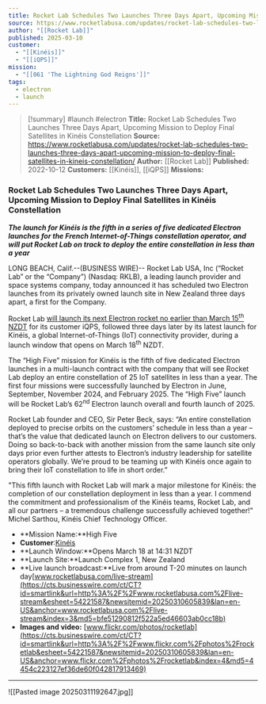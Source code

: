 ```yaml
---
title: Rocket Lab Schedules Two Launches Three Days Apart, Upcoming Mission to Deploy Final Satellites in Kinéis Constellation
source: https://www.rocketlabusa.com/updates/rocket-lab-schedules-two-launches-three-days-apart-upcoming-mission-to-deploy-final-satellites-in-kineis-constellation/
author: "[[Rocket Lab]]"
published: 2025-03-10
customer:
  - "[[Kinéis]]"
  - "[[iQPS]]"
mission:
  - "[[061 'The Lightning God Reigns']]"
tags:
  - electron
  - launch
---
```


>[!summary]
#launch #electron
**Title:** Rocket Lab Schedules Two Launches Three Days Apart, Upcoming Mission to Deploy Final Satellites in Kinéis Constellation
**Source:** https://www.rocketlabusa.com/updates/rocket-lab-schedules-two-launches-three-days-apart-upcoming-mission-to-deploy-final-satellites-in-kineis-constellation/
**Author:** [[Rocket Lab]]
**Published:** 2022-10-12
**Customers:** [[Kinéis]], [[iQPS]]
**Missions:** 
### Rocket Lab Schedules Two Launches Three Days Apart, Upcoming Mission to Deploy Final Satellites in Kinéis Constellation


***The launch for Kinéis is the fifth in a series of five dedicated Electron launches for the French Internet-of-Things constellation operator, and will put Rocket Lab on track to deploy the entire constellation in less than a year***

LONG BEACH, Calif.--(BUSINESS WIRE)-- Rocket Lab USA, Inc (“Rocket Lab” or the “Company”) (Nasdaq: RKLB), a leading launch provider and space systems company, today announced it has scheduled two Electron launches from its privately owned launch site in New Zealand three days apart, a first for the Company.

Rocket Lab [will launch its next Electron rocket no earlier than March 15<sup>th</sup> NZDT](https://cts.businesswire.com/ct/CT?id=smartlink&url=https%3A%2F%2Fwww.rocketlabusa.com%2Fmissions%2Fnext-mission%2F&esheet=54221587&newsitemid=20250310605839&lan=en-US&anchor=will+launch+its+next+Electron+rocket+no+earlier+than+March+15th+NZDT&index=1&md5=67689daf3f7413ee0dffc88bd4184f0c) for its customer iQPS, followed three days later by its latest launch for Kinéis, a global Internet-of-Things (IoT) connectivity provider, during a launch window that opens on March 18<sup>th</sup> NZDT.

The “High Five” mission for Kinéis is the fifth of five dedicated Electron launches in a multi-launch contract with the company that will see Rocket Lab deploy an entire constellation of 25 IoT satellites in less than a year. The first four missions were successfully launched by Electron in June, September, November 2024, and February 2025. The “High Five” launch will be Rocket Lab’s 62<sup>nd</sup> Electron launch overall and fourth launch of 2025.

Rocket Lab founder and CEO, Sir Peter Beck, says: “An entire constellation deployed to precise orbits on the customers’ schedule in less than a year – that’s the value that dedicated launch on Electron delivers to our customers. Doing so back-to-back with another mission from the same launch site only days prior even further attests to Electron’s industry leadership for satellite operators globally. We’re proud to be teaming up with Kinéis once again to bring their IoT constellation to life in short order.”

"This fifth launch with Rocket Lab will mark a major milestone for Kinéis: the completion of our constellation deployment in less than a year. I commend the commitment and professionalism of the Kinéis teams, Rocket Lab, and all our partners – a tremendous challenge successfully achieved together!" Michel Sarthou, Kinéis Chief Technology Officer.

- **Mission Name:**High Five
- **Customer**:[Kinéis](https://cts.businesswire.com/ct/CT?id=smartlink&url=https%3A%2F%2Fwww.kineis.com%2Fen%2Fspatial-iot-connectivity%2F&esheet=54221587&newsitemid=20250310605839&lan=en-US&anchor=Kin%26eacute%3Bis&index=2&md5=708463a33dbc38adb0047a837089f100)
- **Launch Window:**Opens March 18 at 14:31 NZDT
- **Launch Site:**Launch Complex 1, New Zealand
- **Live launch broadcast:**Live from around T-20 minutes on launch day[www.rocketlabusa.com/live-stream](https://cts.businesswire.com/ct/CT?id=smartlink&url=http%3A%2F%2Fwww.rocketlabusa.com%2Flive-stream&esheet=54221587&newsitemid=20250310605839&lan=en-US&anchor=www.rocketlabusa.com%2Flive-stream&index=3&md5=bfe51290812f522a5ed46603ab0cc18b)
- **Images and video:** [www.flickr.com/photos/rocketlab](https://cts.businesswire.com/ct/CT?id=smartlink&url=http%3A%2F%2Fwww.flickr.com%2Fphotos%2Frocketlab&esheet=54221587&newsitemid=20250310605839&lan=en-US&anchor=www.flickr.com%2Fphotos%2Frocketlab&index=4&md5=4454c223127ef36de60f042817913469)

---

![[Pasted image 20250311192647.jpg]]